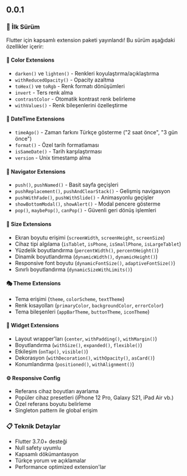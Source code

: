 ## 0.0.1

### 🎉 İlk Sürüm

Flutter için kapsamlı extension paketi yayınlandı! Bu sürüm aşağıdaki özellikler içerir:

#### 🎨 Color Extensions
- `darken()` ve `lighten()` - Renkleri koyulaştırma/açıklaştırma
- `withReducedOpacity()` - Opacity azaltma
- `toHex()` ve `toRgb` - Renk formatı dönüşümleri
- `invert` - Ters renk alma
- `contrastColor` - Otomatik kontrast renk belirleme
- `withValues()` - Renk bileşenlerini özelleştirme

#### 📅 DateTime Extensions  
- `timeAgo()` - Zaman farkını Türkçe gösterme ("2 saat önce", "3 gün önce")
- `format()` - Özel tarih formatlaması
- `isSameDate()` - Tarih karşılaştırması
- `version` - Unix timestamp alma

#### 🧭 Navigator Extensions
- `push()`, `pushNamed()` - Basit sayfa geçişleri
- `pushReplacement()`, `pushAndClearStack()` - Gelişmiş navigasyon
- `pushWithFade()`, `pushWithSlide()` - Animasyonlu geçişler
- `showBottomModal()`, `showAlert()` - Modal pencere gösterme
- `pop()`, `maybePop()`, `canPop()` - Güvenli geri dönüş işlemleri

#### 📏 Size Extensions
- Ekran boyutu erişimi (`screenWidth`, `screenHeight`, `screenSize`)
- Cihaz tipi algılama (`isTablet`, `isPhone`, `isSmallPhone`, `isLargeTablet`)
- Yüzdelik boyutlandırma (`percentWidth()`, `percentHeight()`)
- Dinamik boyutlandırma (`dynamicWidth()`, `dynamicHeight()`)
- Responsive font boyutu (`dynamicFontSize()`, `adaptiveFontSize()`)
- Sınırlı boyutlandırma (`dynamicSizeWithLimits()`)

#### 🎭 Theme Extensions
- Tema erişimi (`theme`, `colorScheme`, `textTheme`)
- Renk kısayolları (`primaryColor`, `backgroundColor`, `errorColor`)
- Tema bileşenleri (`appBarTheme`, `buttonTheme`, `iconTheme`)

#### 🔧 Widget Extensions
- Layout wrapper'ları (`center`, `withPadding()`, `withMargin()`)
- Boyutlandırma (`withSize()`, `expanded()`, `flexible()`)
- Etkileşim (`onTap()`, `visible()`)
- Dekorasyon (`withDecoration()`, `withOpacity()`, `asCard()`)
- Konumlandırma (`positioned()`, `withAlignment()`)

#### ⚙️ Responsive Config
- Referans cihaz boyutları ayarlama
- Popüler cihaz presetleri (iPhone 12 Pro, Galaxy S21, iPad Air vb.)
- Özel referans boyutu belirleme
- Singleton pattern ile global erişim

### 📋 Teknik Detaylar
- Flutter 3.7.0+ desteği
- Null safety uyumlu
- Kapsamlı dökümantasyon
- Türkçe yorum ve açıklamalar
- Performance optimized extension'lar
